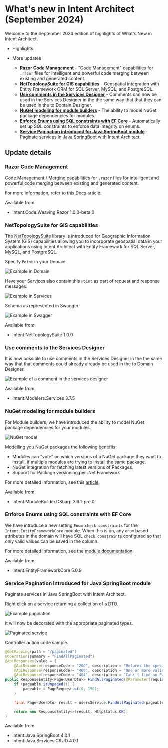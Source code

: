 # What's new in Intent Architect (September 2024)

Welcome to the September 2024 edition of highlights of What's New in Intent Architect.

- Highlights

- More updates
  - **[Razor Code Management](#razor-code-management)** - "Code Management" capabilities for `.razor` files for intelligent and powerful code merging between existing and generated content.
  - **[NetTopologySuite for GIS capabilities](#nettopologysuite-for-gis-capabilities)** - Geospatial integration with Entity Framework ORM for SQL Server, MySQL, and PostgreSQL.
  - **[Use comments in the Services Designer](#use-comments-to-the-services-designer)** - Comments can now be used in the Services Designer in the the same way that that they can be used in the to Domain Designer.
  - **[NuGet modeling for module builders](#nuget-modeling-for-module-builders)** - The ability to model NuGet package dependencies for modules.
  - **[Enforce Enums using SQL constraints with EF Core](#enforce-enums-using-sql-constraints-with-ef-core)** - Automatically set up SQL constraints to enforce data integrity on enums.
  - **[Service Pagination introduced for Java SpringBoot module](#service-pagination-introduced-for-java-springboot-module)** - Paginate services in Java SpringBoot with Intent Architect.

## Update details

### Razor Code Management

[Code Management / Merging](xref:application-development.code-management.about-code-management) capabilities for `.razor` files for intelligent and powerful code merging between existing and generated content.

For more information, refer to [this](xref:application-development.code-weaving-and-generation.about-code-management-razor) Docs article.

Available from:

- Intent.Code.Weaving.Razor 1.0.0-beta.0

### NetTopologySuite for GIS capabilities

The [NetTopologySuite](https://nettopologysuite.github.io/NetTopologySuite/) library is introduced for Geographic Information System (GIS) capabilities allowing you to incorporate geospatial data in your applications using Intent Architect with Entity Framework for SQL Server, MySQL, and PostgreSQL.

Specify `Point` in your Domain.

![Example in Domain](images/gis-point-domain.png)

Have your Services also contain this `Point` as part of request and response messages.

![Example in Services](images/gis-point-services.png)

Schema as represented in Swagger.

![Example in Swagger](images/gis-point-swagger.png)

Available from:

- Intent.NetTopologySuite 1.0.0

### Use comments to the Services Designer

It is now possible to use comments in the Services Designer in the the same way that that comments could already already be used in the to Domain Designer.

![Example of a comment in the services designer](images/example-of-a-comment-in-the-services-designer.png)

Available from:

- Intent.Modelers.Services 3.7.5

### NuGet modeling for module builders

For Module builders, we have introduced the ability to model NuGet package dependencies for your modules.

![NuGet model](images/nuget-versions.png)

Modelling you NuGet packages the following benefits:

- Modules can "vote" on which versions of a NuGet package they want to install, if multiple modules are trying to install the same package.
- NuGet integration for fetching latest versions of Packages.
- Support for Package versioning per .Net Framework

For more detailed information, see this [article](https://docs.intentarchitect.com/articles/module-building/templates-csharp/how-to-model-nuget-dependencies-csharp/how-to-model-nuget-dependencies-csharp.html).

Available from:

- Intent.ModuleBuilder.CSharp 3.6.1-pre.0

### Enforce Enums using SQL constraints with EF Core

We have introduce a new setting `Enum check constraints` for the `Intent.EntityFrameworkCore` module. When this is on, any `enum` based attributes in the domain will have SQL `check constraints` configured so that only valid values can be saved in the column.

For more detailed information, see the [module documentation](https://github.com/IntentArchitect/Intent.Modules.NET/blob/master/Modules/Intent.Modules.EntityFrameworkCore/README.md#database-settings---enum-check-constraints).

Available from:

- Intent.EntityFrameworkCore 5.0.9

### Service Pagination introduced for Java SpringBoot module

Paginate services in Java SpringBoot with Intent Architect.

Right click on a service returning a collection of a DTO.

![Example pagination](images/java-springboot-pagination.png)

It will now be decorated with the appropriate paginated types.

![Paginated service](images/java-springboot-paginated-service.png)

Controller action code sample.

```java
@GetMapping(path = "/paginated")
@Operation(summary = "FindAllPaginated")
@ApiResponses(value = {
    @ApiResponse(responseCode = "200", description = "Returns the specified Page<UserDto>."),
    @ApiResponse(responseCode = "400", description = "One or more validation errors have occurred."),
    @ApiResponse(responseCode = "404", description = "Can\'t find an Page<UserDto> with the parameters provided.") })
public ResponseEntity<Page<UserDto>> FindAllPaginated(@Parameter(required = true)  Pageable pageable) {
    if (pageable.isUnpaged()) {
        pageable = PageRequest.of(0, 150);
    }

    final Page<UserDto> result = usersService.FindAllPaginated(pageable);

    return new ResponseEntity<>(result, HttpStatus.OK);
}
```

Available from:

- Intent.Java.SpringBoot 4.0.1
- Intent.Java.Services.CRUD 4.0.1
